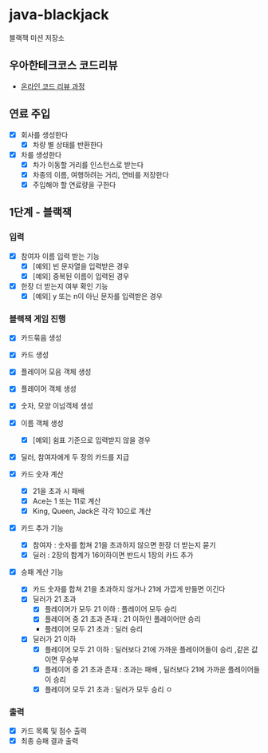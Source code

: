# java-blackjack

블랙잭 미션 저장소

## 우아한테크코스 코드리뷰

- [온라인 코드 리뷰 과정](https://github.com/woowacourse/woowacourse-docs/blob/master/maincourse/README.md)

## 연료 주입

- [x] 회사를 생성한다
    - [x] 차량 별 상태를 반환한다
- [x] 차를 생성한다
    - [x] 차가 이동할 거리를 인스턴스로 받는다
    - [x] 차종의 이름, 여행하려는 거리, 연비를 저장한다
    - [x] 주입해야 할 연료량을 구한다

## 1단계 - 블랙잭

### 입력

- [x] 참여자 이름 입력 받는 기능
    - [x] [예외] 빈 문자열을 입력받은 경우
    - [x] [예외] 중복된 이름이 입력된 경우
- [x] 한장 더 받는지 여부 확인 기능
    - [x] [예외] y 또는 n이 아닌 문자를 입력받은 경우

### 블랙잭 게임 진행

- [x] 카드묶음 생성
- [x] 카드 생성
- [x] 플레이어 모음 객체 생성
- [x] 플레이어 객체 생성
- [x] 숫자, 모양 이넘객체 생성

- [x] 이름 객체 생성
    - [x] [예외] 쉼표 기준으로 입력받지 않을 경우
- [x] 딜러, 참여자에게 두 장의 카드를 지급
- [x] 카드 숫자 계산
    - [x] 21을 초과 시 패배
    - [x] Ace는 1 또는 11로 계산
    - [x] King, Queen, Jack은 각각 10으로 계산
- [x] 카드 추가 기능
    - [x] 참여자 : 숫자를 합쳐 21을 초과하지 않으면 한장 더 받는지 묻기
    - [x] 딜러 : 2장의 합계가 16이하이면 반드시 1장의 카드 추가
- [x] 승패 계산 기능
    - [x] 카드 숫자를 합쳐 21을 초과하지 않거나 21에 가깝게 만들면 이긴다
    - [x] 딜러가 21 초과
        - [X] 플레이어가 모두 21 이하 : 플레이어 모두 승리
        - [x] 플레이어 중 21 초과 존재 : 21 이하인 플레이어만 승리
        - 플레이어 모두 21 초과 : 딜러 승리
    - [x] 딜러가 21 이하
        - [x] 플레이어 모두 21 이하 : 딜러보다 21에 가까운 플레이어들이 승리 ,같은 값이면 무승부
        - [x] 플레이어 중 21 초과 존재 : 초과는 패배 , 딜러보다 21에 가까운 플레이어들이 승리
        - [x] 플레이어 모두 21 초과 : 딜러가 모두 승리 ㅇ
      
### 출력

- [x] 카드 목록 및 점수 출력
- [x] 최종 승패 결과 출력